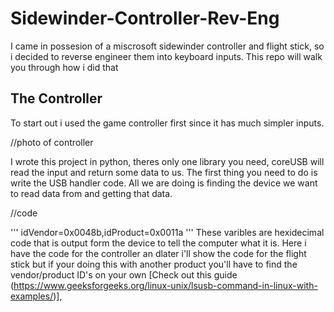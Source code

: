 # Sidewinder-Controller-Rev-Eng
I came in possesion of a miscrosoft sidewinder controller and flight stick, so i decided to reverse engineer them into keyboard inputs. This repo will walk you through how i did that

## The Controller
To start out i used the game controller first since it has much simpler inputs.

//photo of controller


I wrote this project in python, theres only one library you need, coreUSB will read the input and return some data to us. The first thing you need to do is write the USB handler code. All we are doing is finding the device we want to read data
from and getting that data.

//code


''' idVendor=0x0048b,idProduct=0x0011a ''' These varibles are hexidecimal code that is output form the device to tell the computer what it is. Here i have the code for the controller an dlater i'll show the code for the 
flight stick but if your doing this with another product you'll have to find the vendor/product ID's on your own [Check out this guide (https://www.geeksforgeeks.org/linux-unix/lsusb-command-in-linux-with-examples/)], 
